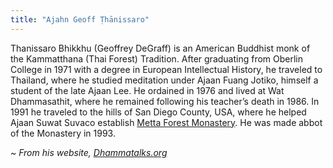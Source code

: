 ```yaml
---
title: "Ajahn Geoff Ṭhānissaro"
---
```


Thanissaro Bhikkhu (Geoffrey DeGraff) is an American Buddhist monk of the Kammatthana (Thai Forest) Tradition. After graduating from Oberlin College in 1971 with a degree in European Intellectual History, he traveled to Thailand, where he studied meditation under Ajaan Fuang Jotiko, himself a student of the late Ajaan Lee. He ordained in 1976 and lived at Wat Dhammasathit, where he remained following his teacher’s death in 1986. In 1991 he traveled to the hills of San Diego County, USA, where he helped Ajaan Suwat Suvaco establish [Metta Forest Monastery](https://www.watmetta.org). He was made abbot of the Monastery in 1993.

*~ From his website, [Dhammatalks.org](https://www.dhammatalks.org)*
